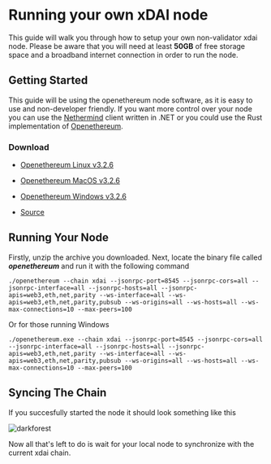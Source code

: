# Running your own xDAI node

This guide will walk you through how to setup your own non-validator xdai node. Please be aware that you will need at least **50GB** of free storage space and a broadband internet connection in order to run the node.  

## Getting Started

This guide will be using the openethereum node software, as it is easy to use and non-developer friendly. If you want more control over your node you can use the [Nethermind](https://www.xdaichain.com/for-developers/install-xdai-client/nethermind) client written in .NET or you could use the Rust implementation of [Openethereum](https://www.xdaichain.com/for-developers/install-xdai-client/parity).

### Download

- [Openethereum Linux v3.2.6](https://github.com/openethereum/openethereum/releases/download/v3.2.6/openethereum-linux-v3.2.6.zip)

- [Openethereum MacOS v3.2.6](https://github.com/openethereum/openethereum/releases/download/v3.2.6/openethereum-macos-v3.2.6.zip)

- [Openethereum Windows v3.2.6](https://github.com/openethereum/openethereum/releases/download/v3.2.6/openethereum-windows-v3.2.6.zip)

- [Source](https://github.com/openethereum/openethereum/archive/refs/tags/v3.2.6.zip)


## Running Your Node

Firstly, unzip the archive you downloaded. Next, locate the binary file called ***openethereum*** and run it with the following command

```
./openethereum --chain xdai --jsonrpc-port=8545 --jsonrpc-cors=all --jsonrpc-interface=all --jsonrpc-hosts=all --jsonrpc-apis=web3,eth,net,parity --ws-interface=all --ws-apis=web3,eth,net,parity,pubsub --ws-origins=all --ws-hosts=all --ws-max-connections=10 --max-peers=100
```

Or for those running Windows

```
./openethereum.exe --chain xdai --jsonrpc-port=8545 --jsonrpc-cors=all --jsonrpc-interface=all --jsonrpc-hosts=all --jsonrpc-apis=web3,eth,net,parity --ws-interface=all --ws-apis=web3,eth,net,parity,pubsub --ws-origins=all --ws-hosts=all --ws-max-connections=10 --max-peers=100
```

## Syncing The Chain

If you succesfully started the node it should look something like this 

![darkforest](https://user-images.githubusercontent.com/42391793/122550961-59cc3800-d002-11eb-9aec-ce2a32eb5749.png)

Now all that's left to do is wait for your local node to synchronize with the current xdai chain. 
